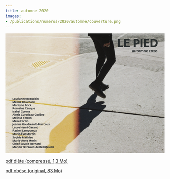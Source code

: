```yaml
---
title: automne 2020
images:
- /publications/numeros/2020/automne/couverture.png
---
```


![](couverture.png)

[pdf diète (compressé, 1,3 Mo)](le-pied-automne-2020-compress.pdf)

[pdf obèse (original, 83 Mo)](lepied-automne-2020.pdf)

<img src="/publications/numeros/2020/automne/sandrine-corbeil-illustration-3.png" width="400" alt="" />
